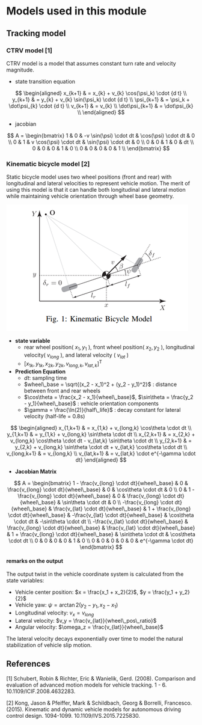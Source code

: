 # Models used in this module

## Tracking model

<!-- cspell:ignore CTRV -->

### CTRV model [1]

CTRV model is a model that assumes constant turn rate and velocity magnitude.

- state transition equation

$$
\begin{aligned}
x_{k+1} & = x_{k} + v_{k} \cos(\psi_k) \cdot {d t} \\
y_{k+1} & = y_{k} + v_{k} \sin(\psi_k) \cdot {d t} \\
\psi_{k+1} & = \psi_k + \dot\psi_{k} \cdot {d t} \\
v_{k+1} & = v_{k} \\
\dot\psi_{k+1} & = \dot\psi_{k} \\
\end{aligned}
$$

- jacobian

$$
A = \begin{bmatrix}
1 & 0 & -v \sin(\psi) \cdot dt & \cos(\psi) \cdot dt & 0 \\
0 & 1 & v \cos(\psi) \cdot dt & \sin(\psi) \cdot dt & 0 \\
0 & 0 & 1 & 0 & dt \\
0 & 0 & 0 & 1 & 0 \\
0 & 0 & 0 & 0 & 1 \\
\end{bmatrix}
$$

### Kinematic bicycle model [2]

Static bicycle model uses two wheel positions (front and rear) with longitudinal and lateral velocities to represent vehicle motion.
The merit of using this model is that it can handle both longitudinal and lateral motion while maintaining vehicle orientation through wheel base geometry.

![kinematic_bicycle_model](image/kinematic_bicycle_model.png)

- **state variable**
  - rear wheel position( $x_1,y_1$ ), front wheel position( $x_2,y_2$ ), longitudinal velocity( $v_{long}$ ), and lateral velocity ( $v_{lat}$ )
  - $[x_{1k}, y_{1k}, x_{2k}, y_{2k}, v_{long,k}, v_{lat,k} ]^\mathrm{T}$
- **Prediction Equation**
  - $dt$: sampling time
  - $wheel\_base = \sqrt{(x_2 - x_1)^2 + (y_2 - y_1)^2}$ : distance between front and rear wheels
  - $\cos\theta = \frac{x_2 - x_1}{wheel\_base}$, $\sin\theta = \frac{y_2 - y_1}{wheel\_base}$ : vehicle orientation components
  - $\gamma = \frac{\ln(2)}{half\_life}$ : decay constant for lateral velocity (half-life = 0.8s)

$$
\begin{aligned}
x_{1,k+1} & = x_{1,k} + v_{long,k} \cos\theta \cdot dt \\
y_{1,k+1} & = y_{1,k} + v_{long,k} \sin\theta \cdot dt \\
x_{2,k+1} & = x_{2,k} + v_{long,k} \cos\theta \cdot dt - v_{lat,k} \sin\theta \cdot dt \\
y_{2,k+1} & = y_{2,k} + v_{long,k} \sin\theta \cdot dt + v_{lat,k} \cos\theta \cdot dt \\
v_{long,k+1} & = v_{long,k} \\
v_{lat,k+1} & = v_{lat,k} \cdot e^{-\gamma \cdot dt}
\end{aligned}
$$

- **Jacobian Matrix**

$$
A = \begin{bmatrix}
1 - \frac{v_{long} \cdot dt}{wheel\_base} & 0 & \frac{v_{long} \cdot dt}{wheel\_base} & 0 & \cos\theta \cdot dt & 0 \\
0 & 1 - \frac{v_{long} \cdot dt}{wheel\_base} & 0 & \frac{v_{long} \cdot dt}{wheel\_base} & \sin\theta \cdot dt & 0 \\
-\frac{v_{long} \cdot dt}{wheel\_base} & \frac{v_{lat} \cdot dt}{wheel\_base} & 1 + \frac{v_{long} \cdot dt}{wheel\_base} & -\frac{v_{lat} \cdot dt}{wheel\_base} & \cos\theta \cdot dt & -\sin\theta \cdot dt \\
-\frac{v_{lat} \cdot dt}{wheel\_base} & \frac{v_{long} \cdot dt}{wheel\_base} & \frac{v_{lat} \cdot dt}{wheel\_base} & 1 + \frac{v_{long} \cdot dt}{wheel\_base} & \sin\theta \cdot dt & \cos\theta \cdot dt \\
0 & 0 & 0 & 0 & 1 & 0 \\
0 & 0 & 0 & 0 & 0 & e^{-\gamma \cdot dt}
\end{bmatrix}
$$

#### remarks on the output

The output twist in the vehicle coordinate system is calculated from the state variables:

- Vehicle center position: $x = \frac{x_1 + x_2}{2}$, $y = \frac{y_1 + y_2}{2}$
- Vehicle yaw: $\psi = \arctan2(y_2 - y_1, x_2 - x_1)$
- Longitudinal velocity: $v_x = v_{long}$
- Lateral velocity: $v_y = \frac{v_{lat}}{wheel\_pos\_ratio}$
- Angular velocity: $\omega_z = \frac{v_{lat}}{wheel\_base}$

The lateral velocity decays exponentially over time to model the natural stabilization of vehicle slip motion.

## References

<!-- cspell:ignore Wanielik, Gerd, ICIF -->

[1] Schubert, Robin & Richter, Eric & Wanielik, Gerd. (2008). Comparison and evaluation of advanced motion models for vehicle tracking. 1 - 6. 10.1109/ICIF.2008.4632283.

<!-- cspell:ignore Pfeiffer, Schildbach, Georg, Borrelli, Francesco -->

[2] Kong, Jason & Pfeiffer, Mark & Schildbach, Georg & Borrelli, Francesco. (2015). Kinematic and dynamic vehicle models for autonomous driving control design. 1094-1099. 10.1109/IVS.2015.7225830.
